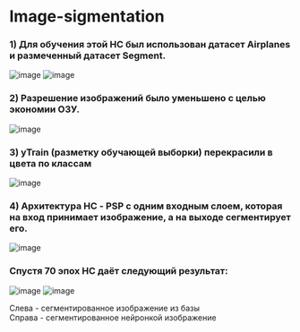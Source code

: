 # Image-sigmentation
### 1) Для обучения этой НС был использован датасет Airplanes и размеченный датасет Segment.
![image](https://user-images.githubusercontent.com/108821535/177766128-d3a0fdc1-d19a-4cae-b996-bd81a5d2c6b6.png)
![image](https://user-images.githubusercontent.com/108821535/177766175-db3789f5-3d63-409f-8e56-7affe9b5ab16.png)

### 2) Разрешение изображений было уменьшено с целью экономии ОЗУ.
    
![image](https://user-images.githubusercontent.com/108821535/177766640-4ab6e303-b75a-4c97-85f9-af645cb2d85b.png)

### 3) yTrain (разметку обучающей выборки) перекрасили в цвета по классам

![image](https://user-images.githubusercontent.com/108821535/177769161-3ecf7a24-890f-4812-9dc8-b7e98fd28d32.png)


### 4) Архитектура НС - PSP с одним входным слоем, которая на вход принимает изображение, а на выходе сегментирует его.
![image](https://user-images.githubusercontent.com/108821535/177769351-18d3fffb-d9aa-4473-9a43-1e5c49019b2f.png)

### Спустя 70 эпох НС даёт следующий результат:
![image](https://user-images.githubusercontent.com/108821535/177770409-350eb79e-09ad-41db-9365-a745cac7003b.png)
![image](https://user-images.githubusercontent.com/108821535/177770419-96656ba8-5386-430b-87ea-ab72594d0f64.png)

Слева - сегментированное изображение из базы              
Справа - сегментированное нейронкой изображение
